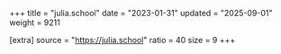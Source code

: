 +++
title = "julia.school"
date = "2023-01-31"
updated = "2025-09-01"
weight = 9211

[extra]
source = "https://julia.school"
ratio = 40
size = 9
+++
